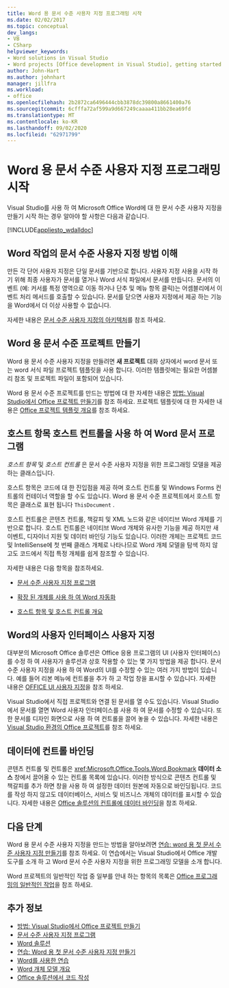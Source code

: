 ```yaml
---
title: Word 용 문서 수준 사용자 지정 프로그래밍 시작
ms.date: 02/02/2017
ms.topic: conceptual
dev_langs:
- VB
- CSharp
helpviewer_keywords:
- Word solutions in Visual Studio
- Word projects [Office development in Visual Studio], getting started
author: John-Hart
ms.author: johnhart
manager: jillfra
ms.workload:
- office
ms.openlocfilehash: 2b2872ca6496444cbb3878dc39800a8661400a76
ms.sourcegitcommit: 6cfffa72af599a9d667249caaaa411bb28ea69fd
ms.translationtype: MT
ms.contentlocale: ko-KR
ms.lasthandoff: 09/02/2020
ms.locfileid: "62971799"
---
```

# <a name="get-started-programming-document-level-customizations-for-word"></a>Word 용 문서 수준 사용자 지정 프로그래밍 시작
  Visual Studio를 사용 하 여 Microsoft Office Word에 대 한 문서 수준 사용자 지정을 만들기 시작 하는 경우 알아야 할 사항은 다음과 같습니다.

 [!INCLUDE[appliesto_wdalldoc](../vsto/includes/appliesto-wdalldoc-md.md)]

## <a name="understand-how-document-level-customizations-for-word-work"></a>Word 작업의 문서 수준 사용자 지정 방법 이해
 만든 각 단어 사용자 지정은 단일 문서를 기반으로 합니다. 사용자 지정 사용을 시작 하기 위해 최종 사용자가 문서를 열거나 Word 서식 파일에서 문서를 만듭니다. 문서의 이벤트 (예: 커서를 특정 영역으로 이동 하거나 단추 및 메뉴 항목 클릭)는 어셈블리에서 이벤트 처리 메서드를 호출할 수 있습니다. 문서를 닫으면 사용자 지정에서 제공 하는 기능을 Word에서 더 이상 사용할 수 없습니다.

 자세한 내용은 [문서 수준 사용자 지정의 아키텍처](../vsto/architecture-of-document-level-customizations.md)를 참조 하세요.

## <a name="create-document-level-projects-for-word"></a>Word 용 문서 수준 프로젝트 만들기
 Word 용 문서 수준 사용자 지정을 만들려면 **새 프로젝트** 대화 상자에서 word 문서 또는 word 서식 파일 프로젝트 템플릿을 사용 합니다. 이러한 템플릿에는 필요한 어셈블리 참조 및 프로젝트 파일이 포함되어 있습니다.

 Word 용 문서 수준 프로젝트를 만드는 방법에 대 한 자세한 내용은 [방법: Visual Studio에서 Office 프로젝트 만들기](../vsto/how-to-create-office-projects-in-visual-studio.md)를 참조 하세요. 프로젝트 템플릿에 대 한 자세한 내용은 [Office 프로젝트 템플릿 개요](../vsto/office-project-templates-overview.md)를 참조 하세요.

## <a name="program-word-documents-by-using-host-items-host-controls"></a>호스트 항목 호스트 컨트롤을 사용 하 여 Word 문서 프로그램
 *호스트 항목* 및 *호스트 컨트롤* 은 문서 수준 사용자 지정을 위한 프로그래밍 모델을 제공 하는 클래스입니다.

 호스트 항목은 코드에 대 한 진입점을 제공 하며 호스트 컨트롤 및 Windows Forms 컨트롤의 컨테이너 역할을 할 수도 있습니다. Word 용 문서 수준 프로젝트에서 호스트 항목은 클래스로 표현 됩니다 `ThisDocument` .

 호스트 컨트롤은 콘텐츠 컨트롤, 책갈피 및 XML 노드와 같은 네이티브 Word 개체를 기반으로 합니다. 호스트 컨트롤은 네이티브 Word 개체와 유사한 기능을 제공 하지만 새 이벤트, 디자이너 지원 및 데이터 바인딩 기능도 있습니다. 이러한 개체는 프로젝트 코드 및 IntelliSense에 첫 번째 클래스 개체로 나타나므로 Word 개체 모델을 탐색 하지 않고도 코드에서 직접 특정 개체를 쉽게 참조할 수 있습니다.

 자세한 내용은 다음 항목을 참조하세요.

- [문서 수준 사용자 지정 프로그램](../vsto/programming-document-level-customizations.md)

- [확장 된 개체를 사용 하 여 Word 자동화](../vsto/automating-word-by-using-extended-objects.md)

- [호스트 항목 및 호스트 컨트롤 개요](../vsto/host-items-and-host-controls-overview.md)

## <a name="customize-the-user-interface-of-word"></a>Word의 사용자 인터페이스 사용자 지정
 대부분의 Microsoft Office 솔루션은 Office 응용 프로그램의 UI (사용자 인터페이스)를 수정 하 여 사용자가 솔루션과 상호 작용할 수 있는 몇 가지 방법을 제공 합니다. 문서 수준 사용자 지정을 사용 하 여 Word의 UI를 수정할 수 있는 여러 가지 방법이 있습니다. 예를 들어 리본 메뉴에 컨트롤을 추가 하 고 작업 창을 표시할 수 있습니다. 자세한 내용은 [OFFICE UI 사용자 지정](../vsto/office-ui-customization.md)을 참조 하세요.

 Visual Studio에서 직접 프로젝트와 연결 된 문서를 열 수도 있습니다. Visual Studio에서 문서를 열면 Word 사용자 인터페이스를 사용 하 여 문서를 수정할 수 있습니다. 또한 문서를 디자인 화면으로 사용 하 여 컨트롤을 끌어 놓을 수 있습니다. 자세한 내용은 [Visual Studio 환경의 Office 프로젝트](../vsto/office-projects-in-the-visual-studio-environment.md)를 참조 하세요.

## <a name="bind-controls-to-data"></a>데이터에 컨트롤 바인딩
 콘텐츠 컨트롤 및 컨트롤은 <xref:Microsoft.Office.Tools.Word.Bookmark> **데이터 소스** 창에서 끌어올 수 있는 컨트롤 목록에 있습니다. 이러한 방식으로 콘텐츠 컨트롤 및 책갈피를 추가 하면 창을 사용 하 여 설정한 데이터 원본에 자동으로 바인딩됩니다. 코드를 작성 하지 않고도 데이터베이스, 서비스 및 비즈니스 개체의 데이터를 표시할 수 있습니다. 자세한 내용은 [Office 솔루션의 컨트롤에 데이터 바인딩](../vsto/binding-data-to-controls-in-office-solutions.md)을 참조 하세요.

## <a name="next-steps"></a>다음 단계
 Word 용 문서 수준 사용자 지정을 만드는 방법을 알아보려면 [연습: word 용 첫 문서 수준 사용자 지정 만들기](../vsto/walkthrough-creating-your-first-document-level-customization-for-word.md)를 참조 하세요. 이 연습에서는 Visual Studio에서 Office 개발 도구를 소개 하 고 Word 문서 수준 사용자 지정을 위한 프로그래밍 모델을 소개 합니다.

 Word 프로젝트의 일반적인 작업 중 일부를 안내 하는 항목의 목록은 [Office 프로그래밍의 일반적인 작업](../vsto/common-tasks-in-office-programming.md)을 참조 하세요.

## <a name="see-also"></a>추가 정보
- [방법: Visual Studio에서 Office 프로젝트 만들기](../vsto/how-to-create-office-projects-in-visual-studio.md)
- [문서 수준 사용자 지정 프로그램](../vsto/programming-document-level-customizations.md)
- [Word 솔루션](../vsto/word-solutions.md)
- [연습: Word 용 첫 문서 수준 사용자 지정 만들기](../vsto/walkthrough-creating-your-first-document-level-customization-for-word.md)
- [Word를 사용한 연습](../vsto/walkthroughs-using-word.md)
- [Word 개체 모델 개요](../vsto/word-object-model-overview.md)
- [Office 솔루션에서 코드 작성](../vsto/writing-code-in-office-solutions.md)
